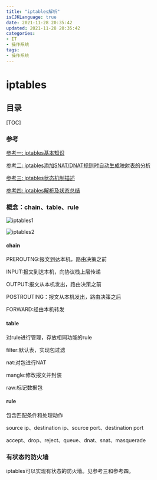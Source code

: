 ```yaml
---
title: "iptables解析"
isCJKLanguage: true
date: 2021-11-28 20:35:42
updated: 2021-11-28 20:35:42
categories: 
- IT
- 操作系统
tags: 
- 操作系统
---
```


# iptables

## 目录

[TOC]

### 参考

[参考一: iptables基本知识](https://kuring.me/post/iptables/)

[参考二: iptables添加SNAT/DNAT规则时自动生成映射表的分析](https://zhuanlan.zhihu.com/p/60172686)

[参考三: iptables状态机制描述](https://blog.51cto.com/liubin/110394)

[参考四: iptables解析及状态总结](https://www.digitalocean.com/community/tutorials/a-deep-dive-into-iptables-and-netfilter-architecture)

### 概念：chain、table、rule

![iptables1](https://raw.githubusercontent.com/Abug0/Typora-Pics/master/pics/Typora20200817195020.png)

![iptables2](https://raw.githubusercontent.com/Abug0/Typora-Pics/master/pics/Typora20200817195832.png)

#### chain

PREROUTNG:报文到达本机，路由决策之前

INPUT:报文到达本机，向协议栈上层传递

OUTPUT:报文从本机发出，路由决策之前

POSTROUTING：报文从本机发出，路由决策之后

FORWARD:经由本机转发

#### table

对rule进行管理，存放相同功能的rule

filter:默认表，实现包过滤

nat:对包进行NAT

mangle:修改报文并封装

raw:标记数据包

#### rule

包含匹配条件和处理动作

source ip、destination ip、source port、destination port

accept、drop、reject、queue、dnat、snat、masquerade

### 有状态的防火墙

iptables可以实现有状态的防火墙。见参考三和参考四。
